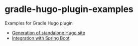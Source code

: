 # gradle-hugo-plugin-examples
Examples for Gradle Hugo plugin

- [Generation of standalone Hugo site](standalone-site)
- [Integration with Spring Boot](spring-boot)